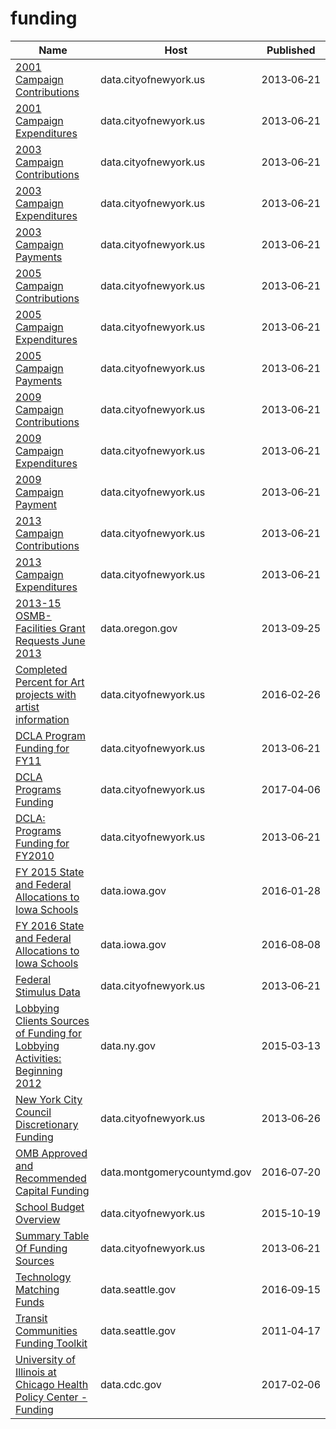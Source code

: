 # funding

Name | Host | Published
---- | ---- | ---------
[2001 Campaign Contributions](../datasets/735p-zed8.md) | data.cityofnewyork.us | 2013&#x2011;06&#x2011;21
[2001 Campaign Expenditures](../datasets/k3cd-yu9d.md) | data.cityofnewyork.us | 2013&#x2011;06&#x2011;21
[2003 Campaign Contributions](../datasets/s79c-jgrm.md) | data.cityofnewyork.us | 2013&#x2011;06&#x2011;21
[2003 Campaign Expenditures](../datasets/fbaw-uq4e.md) | data.cityofnewyork.us | 2013&#x2011;06&#x2011;21
[2003 Campaign Payments](../datasets/ms66-xjfq.md) | data.cityofnewyork.us | 2013&#x2011;06&#x2011;21
[2005 Campaign Contributions](../datasets/64gx-bycn.md) | data.cityofnewyork.us | 2013&#x2011;06&#x2011;21
[2005 Campaign Expenditures](../datasets/easq-ubfe.md) | data.cityofnewyork.us | 2013&#x2011;06&#x2011;21
[2005 Campaign Payments](../datasets/9mjx-v8ip.md) | data.cityofnewyork.us | 2013&#x2011;06&#x2011;21
[2009 Campaign Contributions](../datasets/bbs3-q5us.md) | data.cityofnewyork.us | 2013&#x2011;06&#x2011;21
[2009 Campaign Expenditures](../datasets/vg63-xw6u.md) | data.cityofnewyork.us | 2013&#x2011;06&#x2011;21
[2009 Campaign Payment](../datasets/vyxt-abab.md) | data.cityofnewyork.us | 2013&#x2011;06&#x2011;21
[2013 Campaign Contributions](../datasets/n8p9-7jxp.md) | data.cityofnewyork.us | 2013&#x2011;06&#x2011;21
[2013 Campaign Expenditures](../datasets/kwmq-dbub.md) | data.cityofnewyork.us | 2013&#x2011;06&#x2011;21
[2013-15 OSMB-Facilities Grant Requests June 2013](../datasets/mf2v-j8rp.md) | data.oregon.gov | 2013&#x2011;09&#x2011;25
[Completed Percent for Art projects with artist information](../datasets/gzdv-qiga.md) | data.cityofnewyork.us | 2016&#x2011;02&#x2011;26
[DCLA Program Funding for FY11](../datasets/rskq-5bfv.md) | data.cityofnewyork.us | 2013&#x2011;06&#x2011;21
[DCLA Programs Funding](../datasets/y6fv-k6p7.md) | data.cityofnewyork.us | 2017&#x2011;04&#x2011;06
[DCLA: Programs Funding for FY2010](../datasets/j8p3-8ufc.md) | data.cityofnewyork.us | 2013&#x2011;06&#x2011;21
[FY 2015 State and Federal Allocations to Iowa Schools](../datasets/ckr2-hzpy.md) | data.iowa.gov | 2016&#x2011;01&#x2011;28
[FY 2016 State and Federal Allocations to Iowa Schools](../datasets/v7vp-6ccq.md) | data.iowa.gov | 2016&#x2011;08&#x2011;08
[Federal Stimulus Data](../datasets/ivix-m77e.md) | data.cityofnewyork.us | 2013&#x2011;06&#x2011;21
[Lobbying Clients Sources of Funding for Lobbying Activities: Beginning 2012](../datasets/m8it-6x3c.md) | data.ny.gov | 2015&#x2011;03&#x2011;13
[New York City Council Discretionary Funding](../datasets/q2ni-ztsb.md) | data.cityofnewyork.us | 2013&#x2011;06&#x2011;26
[OMB Approved and Recommended Capital Funding](../datasets/fwrg-tgsj.md) | data.montgomerycountymd.gov | 2016&#x2011;07&#x2011;20
[School Budget Overview](../datasets/ven4-h25u.md) | data.cityofnewyork.us | 2015&#x2011;10&#x2011;19
[Summary Table Of Funding Sources](../datasets/i7jz-e2db.md) | data.cityofnewyork.us | 2013&#x2011;06&#x2011;21
[Technology Matching Funds](../datasets/6d4q-w9dv.md) | data.seattle.gov | 2016&#x2011;09&#x2011;15
[Transit Communities Funding Toolkit](../datasets/bnq7-2pc8.md) | data.seattle.gov | 2011&#x2011;04&#x2011;17
[University of Illinois at Chicago Health Policy Center - Funding](../datasets/vw7y-v3uk.md) | data.cdc.gov | 2017&#x2011;02&#x2011;06

